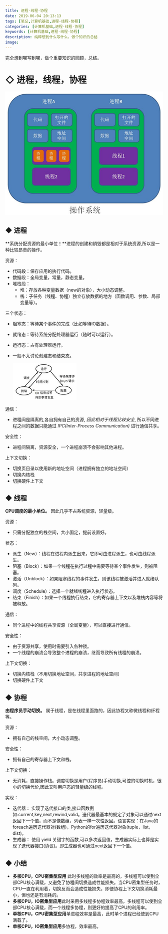 ```yaml
---
title: 进程-线程-协程
date: 2019-06-04 20:13:13
tags: [笔记,计算机基础,进程-线程-协程]
categories: [计算机基础,进程-线程-协程]
keywords: [计算机基础,进程-线程-协程]
description: 纯粹想到什么写什么，做个知识的总结
image: 
---
```


完全想到哪写到哪，做个重要知识的回顾，总结。



# ◇ 进程，线程，协程

![](进程-线程-协程/1.png)

## ◆ 进程

**系统分配资源的最小单位！**进程的创建和销毁都是相对于系统资源,所以是一种比较昂贵的操作。

资源：

- 代码段：保存应用的执行代码。
- 数据段：全局变量，常量，静态变量。
- 堆栈段：
  - 堆：存放各种变量数据（new的对象），大小动态调整。
  - 栈：子任务（线程、协程）独立存放数据的地方（函数调用、参数、局部变量等）。

三个状态：

- 阻塞态：等待某个事件的完成（比如等待IO数据）。

- 就绪态：等待系统分配处理器运行（随时可以运行）。

- 运行态：占有处理器运行。

- 一般不太讨论创建态和结束态。

  ![](进程-线程-协程/3.png)

通信：

- 进程间是隔离的,各自拥有自己的资源, *因此相对于线程比较安全*, 所以不同进程之间的数据只能通过 *IPC(Inter-Process Communication)* 进行通信共享。

安全性：

- 进程间隔离，资源安全，一个进程崩溃不会影响其他进程。

上下文切换：

- 切换页目录以使用新的地址空间（进程拥有独立的地址空间）
- 切换内核栈
- 切换硬件上下文



## ◆ 线程

**CPU调度的最小单位。** 因此几乎不占系统资源，轻量级。

资源：

- 只需分配独立的栈空间，大小固定，提前设置好。

状态：

- 派生（New）：线程在进程内派生出来，它即可由进程派生，也可由线程派生。
- 阻塞（Block）：如果一个线程在执行过程中需要等待某个事件发生，则被阻塞。
- 激活（Unblock）：如果阻塞线程的事件发生，则该线程被激活并进入就绪队列。
- 调度（Schedule）：选择一个就绪线程进入执行状态。
- 结束（Finish）：如果一个线程执行结束，它的寄存器上下文以及堆栈内容等将被释放。

 通信：

- 同个进程中的线程共享资源（全局变量），可以直接进行通信。

安全性：

- 由于资源共享，使用时需要引入各种锁。
- 一个线程的崩溃会导致整个进程的崩溃，继而导致所有线程的崩溃。

上下文切换：

- 切换内核栈（不用切换地址空间，共享进程的地址空间）
- 切换硬件上下文



## ◆ 协程

**由程序员手动切换。** 属于线程，是在线程里面跑的，因此协程又称微线程和纤程等。

资源：

- 拥有自己的栈空间，大小动态调整。

安全性：

- 拥有自己的寄存器上下文和栈。

上下文切换：

- 无消耗，直接操作栈。调度切换是用户(程序员)手动切换,可控的切换时机，很小的切换代价,因此又叫用户态的轻量级的线程。

实现：

- 迭代器： 实现了迭代接口的类,接口函数例如:current,key,next,rewind,valid。迭代器最基本的规定了对象可以通过next返回下一个值，而不是像数组，列表一样一次性返回。语言实现：在Java的foreach遍历迭代器对(数组)，Python的for遍历迭代器对象(tuple，list，dist)。
- 生成器： 使用 yield 关键字的函数,可以多次返回值，生成器实际上也算是实现了迭代器接口(协议)。即生成器也可通过next返回下一个值。


## ◆ 小结

- **多核CPU，CPU密集型应用** 此时多线程的效率是最高的，多线程可以使到全部CPU核心满载，又避免了协程间切换造成性能损失。当CPU密集型任务时，CPU一直在利用着，切换反而会造成性能损失，即便协程上下文切换消耗最小，但也还是有消耗的。
- **多核CPU，IO密集型应用**此时采用多线程多协程效率最高，多线程可以使到全部CPU核心满载，而一个线程多协程，则更好的提高了CPU的利用率。
- **单核CPU，CPU密集型应用**单进程效率是最高，此时单个进程已经使到CPU满载了。
- **单核CPU，IO密集型应用**多协程，效率最高。


























